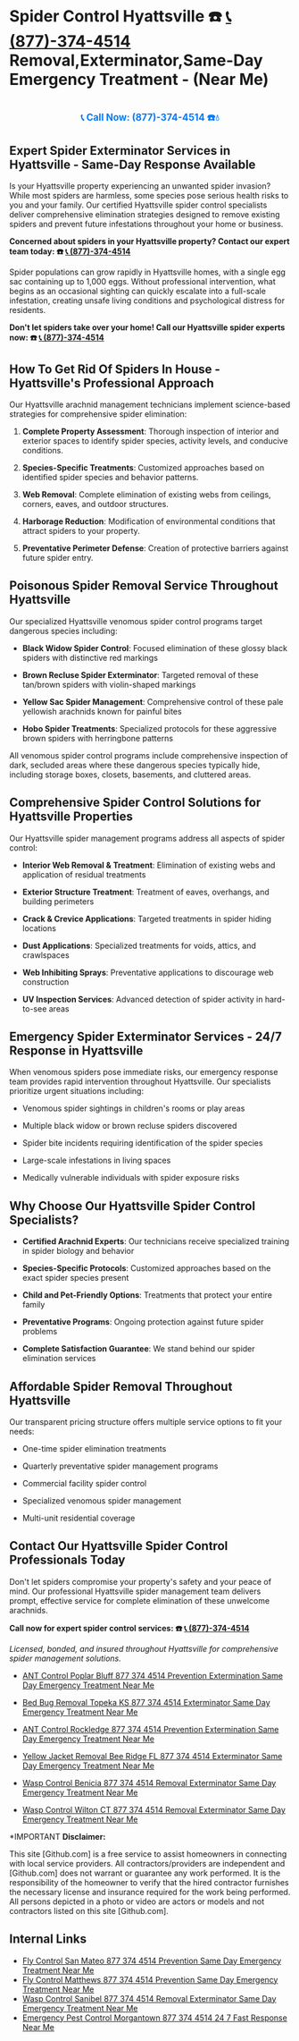 # Spider Control Hyattsville ☎️ [📞 (877)-374-4514](https://pest-control-4514.netlify.app) Removal,Exterminator,Same-Day Emergency Treatment - (Near Me)
# 

<p align="center" style="font-size: 1.2em; font-weight: bold; margin: 20px 0;">
  <a href="https://pest-control-4514.netlify.app" target="_blank" style="color: #007BFF; text-decoration: none;">📞 Call Now: (877)-374-4514 ☎️💧</a>
</p>

## Expert Spider Exterminator Services in Hyattsville - Same-Day Response Available

Is your Hyattsville property experiencing an unwanted spider invasion? While most spiders are harmless, some species pose serious health risks to you and your family. Our certified Hyattsville spider control specialists deliver comprehensive elimination strategies designed to remove existing spiders and prevent future infestations throughout your home or business.

**Concerned about spiders in your Hyattsville property? Contact our expert team today: ☎️ [📞 (877)-374-4514](https://pest-control-4514.netlify.app)**

Spider populations can grow rapidly in Hyattsville homes, with a single egg sac containing up to 1,000 eggs. Without professional intervention, what begins as an occasional sighting can quickly escalate into a full-scale infestation, creating unsafe living conditions and psychological distress for residents.

**Don't let spiders take over your home! Call our Hyattsville spider experts now: ☎️ [📞 (877)-374-4514](https://pest-control-4514.netlify.app)**

## How To Get Rid Of Spiders In House - Hyattsville's Professional Approach

Our Hyattsville arachnid management technicians implement science-based strategies for comprehensive spider elimination:

1. **Complete Property Assessment**: Thorough inspection of interior and exterior spaces to identify spider species, activity levels, and conducive conditions.

2. **Species-Specific Treatments**: Customized approaches based on identified spider species and behavior patterns.

3. **Web Removal**: Complete elimination of existing webs from ceilings, corners, eaves, and outdoor structures.

4. **Harborage Reduction**: Modification of environmental conditions that attract spiders to your property.

5. **Preventative Perimeter Defense**: Creation of protective barriers against future spider entry.

## Poisonous Spider Removal Service Throughout Hyattsville

Our specialized Hyattsville venomous spider control programs target dangerous species including:

- **Black Widow Spider Control**: Focused elimination of these glossy black spiders with distinctive red markings

- **Brown Recluse Spider Exterminator**: Targeted removal of these tan/brown spiders with violin-shaped markings

- **Yellow Sac Spider Management**: Comprehensive control of these pale yellowish arachnids known for painful bites

- **Hobo Spider Treatments**: Specialized protocols for these aggressive brown spiders with herringbone patterns

All venomous spider control programs include comprehensive inspection of dark, secluded areas where these dangerous species typically hide, including storage boxes, closets, basements, and cluttered areas.

## Comprehensive Spider Control Solutions for Hyattsville Properties

Our Hyattsville spider management programs address all aspects of spider control:

- **Interior Web Removal & Treatment**: Elimination of existing webs and application of residual treatments

- **Exterior Structure Treatment**: Treatment of eaves, overhangs, and building perimeters

- **Crack & Crevice Applications**: Targeted treatments in spider hiding locations

- **Dust Applications**: Specialized treatments for voids, attics, and crawlspaces

- **Web Inhibiting Sprays**: Preventative applications to discourage web construction

- **UV Inspection Services**: Advanced detection of spider activity in hard-to-see areas

## Emergency Spider Exterminator Services - 24/7 Response in Hyattsville

When venomous spiders pose immediate risks, our emergency response team provides rapid intervention throughout Hyattsville. Our specialists prioritize urgent situations including:

- Venomous spider sightings in children's rooms or play areas

- Multiple black widow or brown recluse spiders discovered

- Spider bite incidents requiring identification of the spider species

- Large-scale infestations in living spaces

- Medically vulnerable individuals with spider exposure risks

## Why Choose Our Hyattsville Spider Control Specialists?

- **Certified Arachnid Experts**: Our technicians receive specialized training in spider biology and behavior

- **Species-Specific Protocols**: Customized approaches based on the exact spider species present

- **Child and Pet-Friendly Options**: Treatments that protect your entire family

- **Preventative Programs**: Ongoing protection against future spider problems

- **Complete Satisfaction Guarantee**: We stand behind our spider elimination services

## Affordable Spider Removal Throughout Hyattsville

Our transparent pricing structure offers multiple service options to fit your needs:

- One-time spider elimination treatments

- Quarterly preventative spider management programs

- Commercial facility spider control

- Specialized venomous spider management

- Multi-unit residential coverage

## Contact Our Hyattsville Spider Control Professionals Today

Don't let spiders compromise your property's safety and your peace of mind. Our professional Hyattsville spider management team delivers prompt, effective service for complete elimination of these unwelcome arachnids.

**Call now for expert spider control services: ☎️ [📞 (877)-374-4514](https://pest-control-4514.netlify.app)**

*Licensed, bonded, and insured throughout Hyattsville for comprehensive spider management solutions.*


- [ANT Control Poplar Bluff 877 374 4514 Prevention Extermination Same Day Emergency Treatment Near Me](https://github.com/allyoucaneatsushiin/pest-control/blob/main/ANT-Control-Poplar-Bluff-877-374-4514-Prevention-Extermination-Same-Day-Emergency-Treatment-Near-Me.md)
- [Bed Bug Removal Topeka KS 877 374 4514 Exterminator Same Day Emergency Treatment Near Me](https://github.com/allyoucaneatsushiin/pest-control/blob/main/Bed-Bug-Removal-Topeka-KS-877-374-4514-Exterminator-Same-Day-Emergency-Treatment-Near-Me.md)
- [ANT Control Rockledge 877 374 4514 Prevention Extermination Same Day Emergency Treatment Near Me](https://github.com/allyoucaneatsushiin/pest-control/blob/main/ANT-Control-Rockledge-877-374-4514-Prevention-Extermination-Same-Day-Emergency-Treatment-Near-Me.md)


- [Yellow Jacket Removal Bee Ridge FL 877 374 4514 Exterminator Same Day Emergency Treatment Near Me](https://github.com/allyoucaneatsushiin/pest-control/blob/main/Yellow-Jacket-Removal-Bee-Ridge-FL-877-374-4514-Exterminator-Same-Day-Emergency-Treatment-Near-Me.md)
- [Wasp Control Benicia 877 374 4514 Removal Exterminator Same Day Emergency Treatment Near Me](https://github.com/allyoucaneatsushiin/pest-control/blob/main/Wasp-Control-Benicia-877-374-4514-Removal-Exterminator-Same-Day-Emergency-Treatment-Near-Me.md)
- [Wasp Control Wilton CT 877 374 4514 Removal Exterminator Same Day Emergency Treatment Near Me](https://github.com/allyoucaneatsushiin/pest-control/blob/main/Wasp-Control-Wilton-CT-877-374-4514-Removal-Exterminator-Same-Day-Emergency-Treatment-Near-Me.md)


*IMPORTANT **Disclaimer:**  

This site [Github.com] is a free service to assist homeowners in connecting with local service providers. All contractors/providers are independent and [Github.com] does not warrant or guarantee any work performed. It is the responsibility of the homeowner to verify that the hired contractor furnishes the necessary license and insurance required for the work being performed. All persons depicted in a photo or video are actors or models and not contractors listed on this site [Github.com].


## Internal Links
- [Fly Control San Mateo 877 374 4514 Prevention Same Day Emergency Treatment Near Me](https://github.com/allyoucaneatsushiin/pest-control/blob/main/Fly-Control-San-Mateo-877-374-4514-Prevention-Same-Day-Emergency-Treatment-Near-Me.md)
- [Fly Control Matthews 877 374 4514 Prevention Same Day Emergency Treatment Near Me](https://github.com/allyoucaneatsushiin/pest-control/blob/main/Fly-Control-Matthews-877-374-4514-Prevention-Same-Day-Emergency-Treatment-Near-Me.md)
- [Wasp Control Sanibel 877 374 4514 Removal Exterminator Same Day Emergency Treatment Near Me](https://github.com/allyoucaneatsushiin/pest-control/blob/main/Wasp-Control-Sanibel-877-374-4514-Removal-Exterminator-Same-Day-Emergency-Treatment-Near-Me.md)
- [Emergency Pest Control Morgantown 877 374 4514 24 7 Fast Response Near Me](https://github.com/allyoucaneatsushiin/pest-control/blob/main/Emergency-Pest-Control-Morgantown-877-374-4514-24-7-Fast-Response-Near-Me.md)
